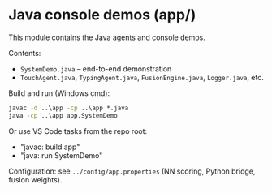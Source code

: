 # Java console demos (app/)

This module contains the Java agents and console demos.

Contents:

- `SystemDemo.java` – end-to-end demonstration
- `TouchAgent.java`, `TypingAgent.java`, `FusionEngine.java`, `Logger.java`, etc.

Build and run (Windows cmd):

```bat
javac -d ..\app -cp ..\app *.java
java -cp ..\app app.SystemDemo
```

Or use VS Code tasks from the repo root:

- "javac: build app"
- "java: run SystemDemo"

Configuration: see `../config/app.properties` (NN scoring, Python bridge, fusion weights).
